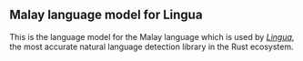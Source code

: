## Malay language model for Lingua

This is the language model for the Malay language which is used by 
[*Lingua*](https://github.com/pemistahl/lingua-rs), 
the most accurate natural language detection library in the Rust ecosystem.
